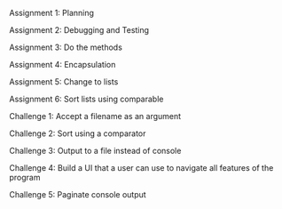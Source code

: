 Assignment 1: Planning

Assignment 2: Debugging and Testing

Assignment 3: Do the methods

Assignment 4: Encapsulation

Assignment 5: Change to lists

Assignment 6: Sort lists using comparable

Challenge 1: Accept a filename as an argument

Challenge 2: Sort using a comparator

Challenge 3: Output to a file instead of console

Challenge 4: Build a UI that a user can use to navigate all features of the program

Challenge 5: Paginate console output